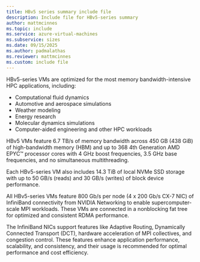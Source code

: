 ```yaml
---
title: HBv5 series summary include file
description: Include file for HBv5-series summary
author: mattmcinnes
ms.topic: include
ms.service: azure-virtual-machines
ms.subservice: sizes
ms.date: 09/15/2025
ms.author: padmalathas
ms.reviewer: mattmcinnes
ms.custom: include file
---
```


HBv5-series VMs are optimized for the most memory bandwidth-intensive HPC applications, including:

* Computational fluid dynamics
* Automotive and aerospace simulations
* Weather modeling
* Energy research
* Molecular dynamics simulations
* Computer-aided engineering and other HPC workloads

HBv5 VMs feature 6.7 TB/s of memory bandwidth across 450 GB (438 GiB) of high-bandwidth memory (HBM) and up to 368 4th Generation AMD EPYC™ processor cores with 4 GHz boost frequencies, 3.5 GHz base frequencies, and no simultaneous multithreading. 

Each HBv5-series VM also includes 14.3 TiB of local NVMe SSD storage with up to 50 GB/s (reads) and 30 GB/s (writes) of block device performance.

All HBv5-series VMs feature 800 Gb/s per node (4 x 200 Gb/s CX-7 NIC) of InfiniBand connectivity from NVIDIA Networking to enable supercomputer-scale MPI workloads. These VMs are connected in a nonblocking fat tree for optimized and consistent RDMA performance. 

The InfiniBand NICs support features like Adaptive Routing, Dynamically Connected Transport (DCT), hardware acceleration of MPI collectives, and congestion control. These features enhance application performance, scalability, and consistency, and their usage is recommended for optimal performance and cost efficiency.
